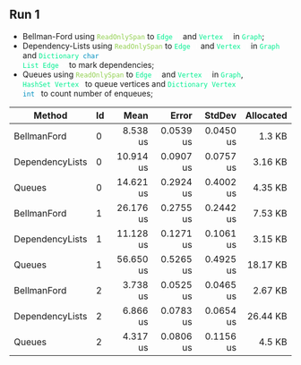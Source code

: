 ﻿## Run 1

* Bellman-Ford using <code style="color: #92D050">ReadOnlySpan</code> to <code style="color: #00F091">Edge<span style="color: #FFFFFF">[]</span></code> and <code style="color: #00F091">Vertex<span style="color: #FFFFFF">[]</span></code> in <code style="color: #00F091">Graph</code>;
* Dependency-Lists using <code style="color: #92D050">ReadOnlySpan</code> to <code style="color: #00F091">Edge<span style="color: #FFFFFF">[]</span></code> and <code style="color: #00F091">Vertex<span style="color: #FFFFFF">[]</span></code> in <code style="color: #00F091">Graph</code> and <code style="color: #00F091">Dictionary<span style="color: #FFFFFF">&lt;</span><span style="color: #0090C0">char</span><span style="color: #FFFFFF">, </span>List<span style="color: #FFFFFF">&lt;</span>Edge<span style="color: #FFFFFF">&gt;&gt;</span></code> to mark dependencies;
* Queues using <code style="color: #92D050">ReadOnlySpan</code> to <code style="color: #00F091">Edge<span style="color: #FFFFFF">[]</span></code> and <code style="color: #00F091">Vertex<span style="color: #FFFFFF">[]</span></code> in <code style="color: #00F091">Graph</code>, <code style="color: #00F091">HashSet<span style="color: #FFFFFF">&lt;</span>Vertex<span style="color: #FFFFFF">&gt;</span></code> to queue vertices and <code style="color: #00F091">Dictionary<span style="color: #FFFFFF">&lt;</span>Vertex<span style="color: #FFFFFF">, <span style="color: #0090C0">int</span><span style="color: #FFFFFF">&gt;</span></code> to count number of enqueues;

| Method          | Id | Mean      | Error     | StdDev    | Allocated |
|---------------- |--- |----------:|----------:|----------:|----------:|
| BellmanFord     | 0  |  8.538 us | 0.0539 us | 0.0450 us |    1.3 KB |
| DependencyLists | 0  | 10.914 us | 0.0907 us | 0.0757 us |   3.16 KB |
| Queues          | 0  | 14.621 us | 0.2924 us | 0.4002 us |   4.35 KB |
| BellmanFord     | 1  | 26.176 us | 0.2755 us | 0.2442 us |   7.53 KB |
| DependencyLists | 1  | 11.128 us | 0.1271 us | 0.1061 us |   3.15 KB |
| Queues          | 1  | 56.650 us | 0.5265 us | 0.4925 us |  18.17 KB |
| BellmanFord     | 2  |  3.738 us | 0.0525 us | 0.0465 us |   2.67 KB |
| DependencyLists | 2  |  6.866 us | 0.0783 us | 0.0654 us |  26.44 KB |
| Queues          | 2  |  4.317 us | 0.0806 us | 0.1156 us |    4.5 KB |